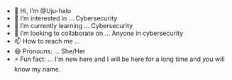 - 👋 Hi, I’m @Uju-halo
- 👀 I’m interested in ... Cybersecurity
- 🌱 I’m currently learning ... Cybersecurity
- 💞️ I’m looking to collaborate on ... Anyone in cybersecurity
- 📫 How to reach me ... 
- 😄 Pronouns: ... She/Her
- ⚡ Fun fact: ... I'm new here and I will be here for a long time and you will know my name.

<!---
Uju-halo/Uju-halo is a ✨ special ✨ repository because its `README.md` (this file) appears on your GitHub profile.
You can click the Preview link to take a look at your changes.
--->
